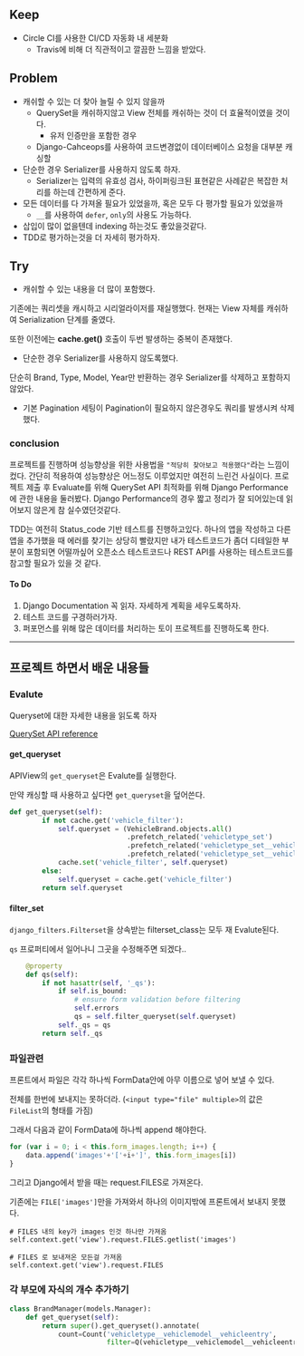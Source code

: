 ## Keep

- Circle CI를 사용한 CI/CD 자동화 내 세분화
  - Travis에 비해 더 직관적이고 깔끔한 느낌을 받았다.

## Problem

- 캐쉬할 수 있는 더 찾아 늘릴 수 있지 않을까
  - QuerySet을 캐쉬하지않고 View 전체를 캐쉬하는 것이 더 효율적이였을 것이다. 
    - 유저 인증만을 포함한 경우
  - Django-Cahceops를 사용하여 코드변경없이 데이터베이스 요청을 대부분 캐싱할 
- 단순한 경우 Serializer를 사용하지 않도록 하자.
  - Serializer는 입력의 유효성 검사, 하이퍼링크된 표현같은 사례같은 복잡한 처리를 하는데 간편하게 준다.
- 모든 데이터를 다 가져올 필요가 있었을까, 혹은 모두 다 평가할 필요가 있었을까
  - `__`를 사용하여 `defer`, `only`의 사용도 가능하다.
- 삽입이 많이 없을텐데 indexing 하는것도 좋았을것같다.
- TDD로 평가하는것을 더 자세히 평가하자.

## Try


- 캐쉬할 수 있는 내용을 더 많이 포함했다.

기존에는 쿼리셋을 캐시하고 시리얼라이저를 재실행했다. 현재는 View 자체를 캐쉬하여 Serialization 단계를 줄였다.

또한 이전에는 **cache.get()** 호출이 두번 발생하는 중복이 존재했다.

- 단순한 경우 Serializer를 사용하지 않도록했다.

단순히 Brand, Type, Model, Year만 반환하는 경우 Serializer를 삭제하고 포함하지 않았다.

- 기본 Pagination 세팅이 Pagination이 필요하지 않은경우도 쿼리를 발생시켜 삭제했다.



### conclusion

프로젝트를 진행하며 성능향상을 위한 사용법을 `"적당히 찾아보고 적용했다"`라는 느낌이 컸다. 간단히 적용하여 성능향상은 어느정도 이루었지만 여전히 느린건 사실이다. 프로젝트 제출 후 Evaluate를 위해 QuerySet API 최적화를 위해 Django Performance에 관한 내용을 둘러봤다. Django Performance의 경우 짧고 정리가 잘 되어있는데 읽어보지 않은게 참 실수였던것같다.

TDD는 여전히 Status_code 기반 테스트를 진행하고있다. 하나의 앱을 작성하고 다른 앱을 추가했을 때 에러를 찾기는 상당히 빨랐지만  내가 테스트코드가 좀더 디테일한 부분이 포함되면 어떨까싶어 오픈소스 테스트코드나 REST API를 사용하는 테스트코드를 참고할 필요가 있을 것 같다.



#### To Do

1. Django Documentation 꼭 읽자. 자세하게 계획을 세우도록하자.
2. 테스트 코드를 구경하러가자.
3. 퍼포먼스를 위해 많은 데이터를 처리하는 토이 프로젝트를 진행하도록 한다.



------

## 프로젝트 하면서 배운 내용들



### Evalute

Queryset에 대한 자세한 내용을 읽도록 하자

[QuerySet API reference](https://docs.djangoproject.com/ko/2.1/ref/models/querysets/#queryset-api-reference)



#### get_queryset

APIView의 `get_queryset`은 Evalute를 실행한다.

만약 캐싱할 때 사용하고 싶다면 `get_queryset`을 덮어쓴다.

```python
def get_queryset(self):
        if not cache.get('vehicle_filter'):
            self.queryset = (VehicleBrand.objects.all()
                             .prefetch_related('vehicletype_set')
                             .prefetch_related('vehicletype_set__vehiclemodel_set')
                             .prefetch_related('vehicletype_set__vehiclemodel_set__vehicleentry_set'))
            cache.set('vehicle_filter', self.queryset)
        else:
            self.queryset = cache.get('vehicle_filter')
        return self.queryset
```



#### filter_set

`django_filters.Filterset`을 상속받는 filterset_class는 모두 재 Evalute된다.

`qs` 프로퍼티에서 일어나니 그곳을 수정해주면 되겠다..

```python
    @property
    def qs(self):
        if not hasattr(self, '_qs'):
            if self.is_bound:
                # ensure form validation before filtering
                self.errors
                qs = self.filter_queryset(self.queryset)
            self._qs = qs
        return self._qs
```



### 파일관련

프론트에서 파일은 각각 하나씩 FormData안에 아무 이름으로 넣어 보낼 수 있다.

전체를 한번에 보내지는 못하더라. (`<input type="file" multiple>`의 값은 `FileList`의 형태를 가짐)

그래서 다음과 같이 FormData에 하나씩 append 해야한다.

```javascript
for (var i = 0; i < this.form_images.length; i++) {
    data.append('images'+'['+i+']', this.form_images[i])
}
```



그리고 Django에서 받을 때는 request.FILES로 가져온다.

기존에는 `FILE['images']`만을 가져와서 하나의 이미지밖에 프론트에서 보내지 못했다.

```
# FILES 내의 key가 images 인것 하나만 가져옴
self.context.get('view').request.FILES.getlist('images')

# FILES 로 보내져온 모든걸 가져옴
self.context.get('view').request.FILES
```



### 각 부모에 자식의 개수 추가하기

```python
class BrandManager(models.Manager):
    def get_queryset(self):
        return super().get_queryset().annotate(
            count=Count('vehicletype__vehiclemodel__vehicleentry',
                        filter=Q(vehicletype__vehiclemodel__vehicleentry__auction__end_time__isnull=False)))
```

